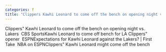 ```yaml
---
categories: f
title: "Clippers Kawhi Leonard to come off the bench on opening night vs Lakers  CBS Sports"
---
```

Clippers" Kawhi Leonard to come off the bench on opening night vs. Lakers&nbsp;&nbsp;CBS SportsKawhi Leonard to come off bench for LA Clippers" opener&nbsp;&nbsp;ESPNExpectations for Kawhi Leonard against the Lakers? | First Take&nbsp;&nbsp;NBA on ESPNClippers" Kawhi Leonard might come off the bench
